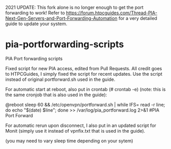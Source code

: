 2021 UPDATE: This fork alone is no longer enough to get the port forwarding to work! Refer to https://forum.htpcguides.com/Thread-PIA-Next-Gen-Servers-and-Port-Forwarding-Automation for a very detailed guide to update your system.

# pia-portforwarding-scripts
PIA Port forwarding scripts

Fixed script for new PIA access, edited from Pull Requests. All credit goes to HTPCGuides, I simply fixed the script for recent updates. 
Use the script instead of original portforward.sh used in the guide.

For automatic start at reboot, also put in crontab (# crontab -e) (note: this is the same cronjob that is also used in the guide):

@reboot sleep 60 && /etc/openvpn/portforward.sh | while IFS= read -r line; do echo "$(date) $line"; done >> /var/log/pia_portforward.log 2>&1 #PIA Port Forward

For automatic rerun upon disconnect, I also put in an updated script for Monit (simply use it instead of vpnfix.txt that is used in the guide).

(you may need to vary sleep time depending on your sytem)
